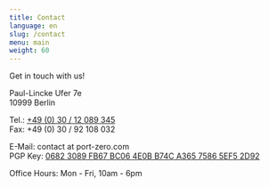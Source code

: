 ```yaml
---
title: Contact
language: en
slug: /contact
menu: main
weight: 60
---
```


<p class="lead">
  Get in touch with us!
</p>

Paul-Lincke Ufer 7e\
10999 Berlin

Tel.: [+49 (0) 30 / 12 089 345](tel:00493012089345)\
Fax: +49 (0) 30 / 92 108 032

E-Mail: contact at port-zero.com\
PGP Key: [0682 3089 FB67 BC06 4E0B B74C A365 7586 5EF5 2D92](/pubkey.asc)

Office Hours: Mon - Fri, 10am - 6pm